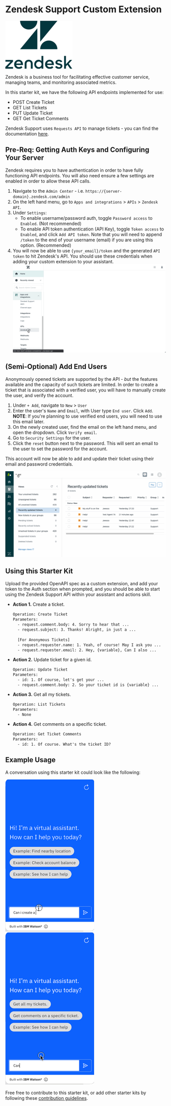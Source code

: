 # Zendesk Support Custom Extension

![Zendesk](./assets/zendesk-logo.png)

Zendesk is a business tool for facilitating effective customer service, managing teams, and monitoring associated metrics.

In this starter kit, we have the following API endpoints implemented for use:
- POST Create Ticket
- GET List Tickets
- PUT Update Ticket
- GET Get Ticket Comments

Zendesk Support uses `Requests API` to manage tickets - you can find the documentation [here](https://developer.zendesk.com/api-reference/ticketing/tickets/ticket-requests).

## Pre-Req: Getting Auth Keys and Configuring Your Server
Zendesk requires you to have authentication in order to have fully functioning API endpoints. You will also need ensure a few settings are enabled in order to allow these API calls.

1. Navigate to the `Admin Center` - i.e. `https://{server-domain}.zendesk.com/admin`
1. On the left hand menu, go to `Apps and integrations` > `APIs` > `Zendesk API`.
1. Under `Settings`:
    - To enable username/password auth, toggle `Password access` to `Enabled`. (Not recommended)
    - To enable API token authentication (API Key), toggle `Token access` to `Enabled`, and click `Add API token`. Note that you will need to append `/token` to the end of your username (email) if you are using this option. (Recommended)
1. You will now be able to use `{your_email}/token` and the generated `API token` to hit Zendesk's API. You should use these credentials when adding your custom extension to your assistant.
![Create API Key](./assets/create-api-key.gif)<br>

## (Semi-Optional) Add End Users
Anonymously opened tickets are supported by the API - *but* the features available and the capacity of such tickets are limited. In order to create a ticket that is associated with a verified user, you will have to manually create the user, and verify the account. 

1. Under `+ Add`, navigate to `New` > `User`
1. Enter the user's `Name` and `Email`, with User type `End user`. Click `Add`.
  **NOTE**: If you're planning to use verified end users, you will need to use this email later.
1. On the newly created user, find the email on the left hand menu, and open the dropdown. Click `Verify email`.
1. Go to `Security Settings` for the user.
1. Click the `reset` button next to the password. This will sent an email to the user to set the password for the account.

This account will now be able to add and update their ticket using their email and password credentials.

![Add Valid User](./assets/add-valid-user.gif)<br>

## Using this Starter Kit
Upload the provided OpenAPI spec as a custom extension, and add your token to the Auth section when prompted, and you should be able to start using the Zendesk Support API within your assistant and actions skill.

- **Action 1.** Create a ticket.
    ```
    Operation: Create Ticket
    Parameters:
      - request.comment.body: 4. Sorry to hear that ...
      - request.subject: 3. Thanks! Alright, in just a ...

      [For Anonymous Tickets]
      - request.requester.name: 1. Yeah, of course! May I ask you ...
      - request.requester.email: 2. Hey, {variable}, Can I also ...
    ```

- **Action 2.** Update ticket for a given id.
    ```
    Operation: Update Ticket
    Parameters:
      - id: 1. Of course, let's get your ...
      - request.comment.body: 2. So your ticket id is {variable} ...
    ```

- **Action 3.** Get all my tickets.
    ```
    Operation: List Tickets
    Parameters:
      - None
    ```

- **Action 4.** Get comments on a specific ticket.
    ```
    Operation: Get Ticket Comments
    Parameters:
      - id: 1. Of course. What's the ticket ID?
    ```

## Example Usage
A conversation using this starter kit could look like the following:<br>

![create-zd-ticket](./assets/create-zd-ticket.gif)
![update-ticket](./assets/update-ticket.gif)

Free free to contribute to this starter kit, or add other starter kits by following these [contribution guidelines](../../docs/CONTRIBUTING.md).